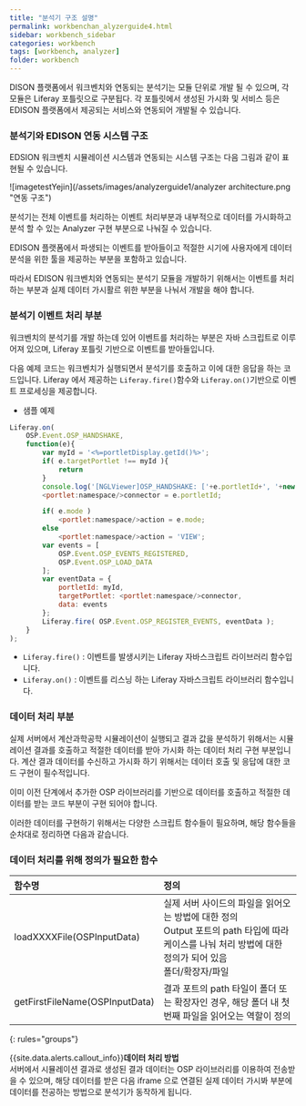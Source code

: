 ```yaml
---
title: "분석기 구조 설명"
permalink: workbenchan_alyzerguide4.html
sidebar: workbench_sidebar
categories: workbench
tags: [workbench, analyzer]
folder: workbench
---
```

DISON 플랫폼에서 워크벤치와 연동되는 분석기는 모듈 단위로 개발 될 수 있으며, 각 모듈은 Liferay 포틀릿으로 구분됩다.
각 포틀릿에서 생성된 가시화 및 서비스 등은 EDISON 플랫폼에서 제공되는 서비스와 연동되어 개발될 수 있습니다.


### 분석기와 EDISON 연동 시스템 구조
EDSION 워크벤치 시뮬레이션 시스템과 연동되는 시스템 구조는 다음 그림과 같이 표현될 수 있습니다.


![imagetestYejin](/assets/images/analyzerguide1/analyzer architecture.png "연동 구조")<br>

분석기는 전체 이벤트를 처리하는 이벤트 처리부분과 내부적으로 데이터를 가시화하고 분석 할 수 있는 Analyzer 구현 부분으로 나눠질 수 있습니다.

EDISON 플랫폼에서 파생되는 이벤트를 받아들이고 적절한 시기에 사용자에게 데이터 분석을 위한 툴을 제공하는 부분을 포함하고 있습니다.

따라서 EDISON 워크벤치와 연동되는 분석기 모듈을 개발하기 위해서는 이벤트를 처리하는 부분과 실제 데이터 가시활르 위한 부분을 나눠서 개발을 해야 합니다.


### 분석기 이벤트 처리 부분
워크벤치의 분석기를 개발 하는데 있어 이벤트를 처리하는 부분은 자바 스크립트로 이루어져 있으며, Liferay 포틀릿 기반으로 이벤트를 받아들입니다.

다음 예제 코드는 워크벤치가 실행되면서 분석기를 호출하고 이에 대한 응답을 하는 코드입니다.
Liferay 에서 제공하는 `Liferay.fire()`함수와 `Liferay.on()`기반으로 이벤트 프로세싱을 제공합니다.

- 샘플 예제
```javascript
Liferay.on(
  	OSP.Event.OSP_HANDSHAKE,
  	function(e){
  		var myId = '<%=portletDisplay.getId()%>';
  		if( e.targetPortlet !== myId ){
  			return
  		}
  		console.log('[NGLViewer]OSP_HANDSHAKE: ['+e.portletId+', '+new Date()+']');
  		<portlet:namespace/>connector = e.portletId;

  		if( e.mode )
  			<portlet:namespace/>action = e.mode;
  		else
  			<portlet:namespace/>action = 'VIEW';
  		var events = [
  			OSP.Event.OSP_EVENTS_REGISTERED,
  			OSP.Event.OSP_LOAD_DATA
  		];
  		var eventData = {
  			portletId: myId,
  			targetPortlet: <portlet:namespace/>connector,
  			data: events
		};
		Liferay.fire( OSP.Event.OSP_REGISTER_EVENTS, eventData );
	}
);
```

- `Liferay.fire()` : 이벤트를 발생시키는 Liferay 자바스크립트 라이브러리 함수입니다.
- `Liferay.on()` : 이벤트를 리스닝 하는 Liferay 자바스크립트 라이브러리 함수입니다.

### 데이터 처리 부분

실제 서버에서 계산과학공학 시뮬레이션이 실행되고 결과 값을 분석하기 위해서는 시뮬레이션 결과를 호출하고 적절한 데이터를 받아 가시화 하는 데이터 처리 구현 부분입니다.
계산 결과 데이터를 수신하고 가시화 하기 위해서는 데이터 호출 및 응답에 대한 코드 구현이 필수적입니다.

이미 이전 단계에서 추가한 OSP 라이브러리를 기반으로 데이터를 호출하고 적절한 데이터를 받는 코드 부분이 구현 되어야 합니다.

이러한 데이터를 구현하기 위해서는 다양한 스크립트 함수들이 필요하며, 해당 함수들을 순차대로 정리하면 다음과 같습니다.


### 데이터 처리를 위해 정의가 필요한 함수


| 함수명                            | 정의                                                                                                                                                           |
|:----------------------------------|:---------------------------------------------------------------------------------------------------------------------------------------------------------------|
|loadXXXXFile(OSPInputData)         |  실제 서버 사이드의 파일을 읽어오는 방법에 대한 정의<br>Output 포트의  path  타입에 따라 케이스를 나눠 처리 방법에 대한 정의가 되어 있음<br> 폴더/확장자/파일  |
|getFirstFileName(OSPInputData)     |  결과 포트의 path  타일이 폴더 또는 확장자인 경우, 해당 폴더 내 첫번째 파일을 읽어오는 역할이 정의                                                             |

{: rules="groups"}

{{site.data.alerts.callout_info}}<b>데이터 처리 방법</b> <br> 서버에서 시뮬레이션 결과로 생성된 결과 데이터는 OSP 라이브러리를 이용하여 전송받을 수 있으며, 해당 데이터를 받은 다음 iframe 으로 연결된 실제 데이터 가시봐 부분에 데이터를 전공하는 방법으로 분석기가 동작하게 됩니다.
